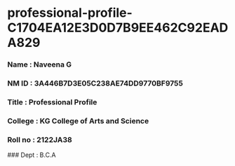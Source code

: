 # professional-profile-C1704EA12E3D0D7B9EE462C92EADA829

### Name : Naveena G
### NM ID : 3A446B7D3E05C238AE74DD9770BF9755
### Title : Professional Profile
### College : KG College of Arts and Science
### Roll no : 2122JA38
### Dept : B.C.A

